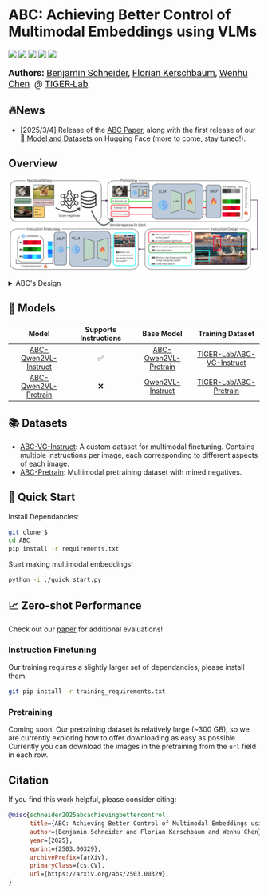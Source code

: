 # ABC: Achieving Better Control of Multimodal Embeddings using VLMs
<a target="_blank" href="https://arxiv.org/abs/2503.00329">
<img style="height:22pt" src="https://img.shields.io/badge/-Paper-red?style=flat&logo=arxiv"></a>
<a target="_blank" href="https://github.com/TIGER-AI-Lab/ABC">
<img style="height:22pt" src="https://img.shields.io/badge/-Code-green?style=flat&logo=github"></a>
<a target="_blank" href="https://tiger-ai-lab.github.io/ABC/">
<img style="height:22pt" src="https://img.shields.io/badge/-🌐%20Website-blue?style=flat"></a>
<a target="_blank" href="https://huggingface.co/TIGER-Lab/ABC-Qwen2VL-Instruct">
<img style="height:22pt" src="https://img.shields.io/badge/-🤗%20Models-red?style=flat"></a>
<a target="_blank" href="https://huggingface.co/datasets/TIGER-Lab/ABC-VG-Instruct">
<img style="height:22pt" src="https://img.shields.io/badge/-🤗%20Dataset-red?style=flat"></a>
<br>

<br>

<span style="font-size: 14pt; font-family: Roboto, Helvetica, Arial, Heveltica Neue, sans-serif">
     <b>Authors:</b>
     <a class="name" target="_blank" href="https://benjaminschneider.ca/">Benjamin Schneider</a>, 
     <a class="name" target="_blank" href="https://cs.uwaterloo.ca/~fkerschb/">Florian Kerschbaum</a>,
     <a class="name" target="_blank" href="https://wenhuchen.github.io/">Wenhu Chen</a>&nbsp; @ 
     <a class="btna" target="_blank" href="https://huggingface.co/TIGER-Lab">TIGER-Lab</a> &nbsp; 
     </span>

## 🔥News

- [2025/3/4] Release of the [ABC Paper](https://arxiv.org/abs/2503.00329), along with the first release of our [🤗 Model and Datasets](https://huggingface.co/collections/TIGER-Lab/abc-67bf2036a7c51b2a99aa9f54) on Hugging Face (more to come, stay tuned!).


## Overview
![./assets/training_overview.png](./assets/training_overview.png)

<details><summary>ABC's Design</summary>  


- We introduce ABC, an open-source multimodal embedding model that uses a
vision-language model backbone to deeply integrate image features with natural language
instructions.

- ABC is designed to give the user **maximum control** over how images are represented. If you need to use naturral langauge to specify which aspects of an image you want emphasized and represented, ABC is the perfect model for you!

- The key behind ABC's training is that we pretrain the model using a large dataset of difficult embedding samples, where each batch contains many candidates that are relevant but not quite correct. The pretrained model is therefore able to generate embeddings that capture subtle differences. After a short finetuning stage, the model ideal for tasks like VQA, where differences in user instructions result in different correct answers (right).

- ABC outputs great quality embeddings, ABC achieves best-for-size performance on MSCOCO image-to-text retrieval and is the
top performing model on zero-shot classification and VQA tasks in the Massive Multimodal Embedding
Benchmark.

</details>

## 🤗 Models

| Model | Supports Instructions | Base Model | Training Dataset |
|:---------------------:|:-----------:|:----------------:|:--------------:|
| [ABC-Qwen2VL-Instruct](https://huggingface.co/TIGER-Lab/ABC-Qwen2VL-Instruct)  | ✅        | [ABC-Qwen2VL-Pretrain](https://huggingface.co/TIGER-Lab/ABC-Qwen2VL-Pretrain) | [TIGER-Lab/ABC-VG-Instruct]() |
| [ABC-Qwen2VL-Pretrain](https://huggingface.co/TIGER-Lab/ABC-Qwen2VL-Pretrain)  | ❌        | [Qwen2VL-Instruct](https://huggingface.co/Qwen/Qwen2-VL-7B-Instruct)     | [TIGER-Lab/ABC-Pretrain](https://huggingface.co/datasets/TIGER-Lab/ABC-Pretraining-Data)    |

## 📚 Datasets
- [ABC-VG-Instruct](https://huggingface.co/datasets/TIGER-Lab/ABC-VG-Instruct): A custom dataset for multimodal finetuning. Contains multiple instructions per image, each corresponding to different aspects of each image.
- [ABC-Pretrain](https://huggingface.co/datasets/TIGER-Lab/ABC-Pretraining-Data): Multimodal pretraining dataset with mined negatives.


## 🚀 Quick Start

Install Dependancies:
```bash
git clone $
cd ABC
pip install -r requirements.txt
```
Start making multimodal embeddings!
```bash
python -i ./quick_start.py
```

## 📈 Zero-shot Performance
Check out our [paper]() for additional evaluations!

### Instruction Finetuning
Our training requires a slightly larger set of dependancies, please install them:
```bash
git pip install -r training_requirements.txt
```

### Pretraining
Coming soon! Our pretraining dataset is relatively large (~300 GB), so we are currently exploring how to offer downloading as easy as possible. Currently you can download the images in the pretraining from the `url` field in each row.

## Citation
If you find this work helpful, please consider citing:
```bibtex
@misc{schneider2025abcachievingbettercontrol,
      title={ABC: Achieving Better Control of Multimodal Embeddings using VLMs}, 
      author={Benjamin Schneider and Florian Kerschbaum and Wenhu Chen},
      year={2025},
      eprint={2503.00329},
      archivePrefix={arXiv},
      primaryClass={cs.CV},
      url={https://arxiv.org/abs/2503.00329}, 
}
```
